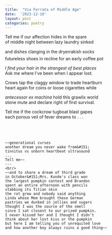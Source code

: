 ```yaml
---
title:  "Via Ferrata of Middle Age"
date:  '2023-12-10'
layout: post
categories: poetry
---
```


Tell me if our affection hides in the spare   
of middle night between lazy laundry sinked    

and dishes clanging in the dryer&#151;rakish socks  
futureless shoes in recline for an early coffee pot  

*I find your hair in the strangest of best places*  
Ask me where I've been when I appear lost.  

Crows tap the claggy window to trade heartburn   
heart again for coins or loose cigarettes while  

*antecessor ex machina* hold this grawlix world  
stone mute and declare right of first survival.

Tell me  if the cockcrow tugboat blast gapes  
each porous veil of fever dreams to . . .  
  
~~~Pull apart the entire above four lines and personalize PLEASE~~~




~~generational curses
another dream you never wake from&#151;  
tinnitus vs unborn heartbeat ultrasound
...  
Tell me~~
--- 
<br/>
~~and to share a dream of third grade
in October&#151;Mrs. Kunde's class won
the largest pumpkin contest and Brandon
spent an entire afternoon with pencils
stabbing its Titian skin
the rot grew and nobody said anything
Linda whose Mom brought these German
pastries we dunked in jellies and sugars
thought I was the source of the smell
since I sat closest to our prized pumpkin.
I never kissed her and I thought I didn't 
think about her lost kiss or the pumpkin
but here I am telling you of unrequited love
and how another boy always ruins a good thing~~

